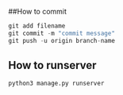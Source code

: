 ##How to commit

```python
git add filename
git commit -m "commit message"
git push -u origin branch-name
```

## How to runserver

```python
python3 manage.py runserver
```
